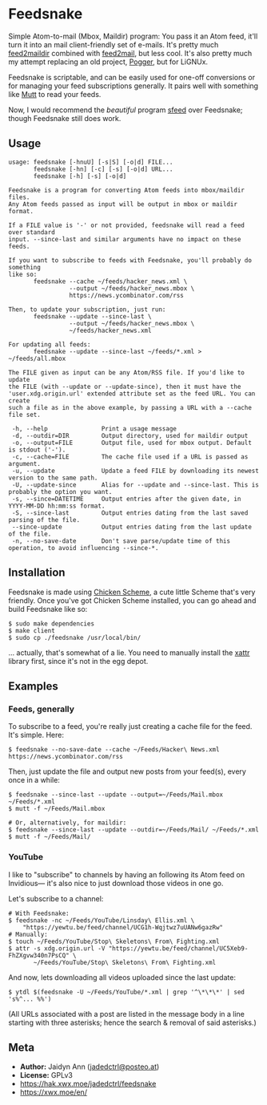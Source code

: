 # Feedsnake
Simple Atom-to-mail (Mbox, Maildir) program: You pass it an Atom feed, it'll turn it into an mail client-friendly set of e-mails. It's pretty much [feed2maildir](https://github.com/sulami/feed2maildir) combined with [feed2mail](https://github.com/vmapps/feed2mail), but less cool. It's also pretty much my attempt replacing an old project, [Pogger](https://github.com/jadedctrl/pogger), but for LiGNUx.

Feedsnake is scriptable, and can be easily used for one-off conversions or for managing your feed subscriptions generally. It pairs well with something like [Mutt](https://www.mutt.org) to read your feeds.

Now, I would recommend the *beautiful* program [sfeed](https://codemadness.org/sfeed-simple-feed-parser.html) over Feedsnake; though Feedsnake still does work.


## Usage
```
usage: feedsnake [-hnuU] [-s|S] [-o|d] FILE...
       feedsnake [-hn] [-c] [-s] [-o|d] URL...
       feedsnake [-h] [-s] [-o|d]

Feedsnake is a program for converting Atom feeds into mbox/maildir files.
Any Atom feeds passed as input will be output in mbox or maildir format.

If a FILE value is '-' or not provided, feedsnake will read a feed over standard
input. --since-last and similar arguments have no impact on these feeds.

If you want to subscribe to feeds with Feedsnake, you'll probably do something
like so:
       feedsnake --cache ~/feeds/hacker_news.xml \
                 --output ~/feeds/hacker_news.mbox \
                 https://news.ycombinator.com/rss

Then, to update your subscription, just run:
       feedsnake --update --since-last \
                 --output ~/feeds/hacker_news.mbox \
                 ~/feeds/hacker_news.xml

For updating all feeds:
       feedsnake --update --since-last ~/feeds/*.xml > ~/feeds/all.mbox

The FILE given as input can be any Atom/RSS file. If you'd like to update
the FILE (with --update or --update-since), then it must have the
'user.xdg.origin.url' extended attribute set as the feed URL. You can create
such a file as in the above example, by passing a URL with a --cache file set.

 -h, --help               Print a usage message
 -d, --outdir=DIR         Output directory, used for maildir output
 -o, --output=FILE        Output file, used for mbox output. Default is stdout ('-').
 -c, --cache=FILE         The cache file used if a URL is passed as argument.
 -u, --update             Update a feed FILE by downloading its newest version to the same path.
 -U, --update-since       Alias for --update and --since-last. This is probably the option you want.
 -s, --since=DATETIME     Output entries after the given date, in YYYY-MM-DD hh:mm:ss format.
 -S, --since-last         Output entries dating from the last saved parsing of the file.
 --since-update           Output entries dating from the last update of the file.
 -n, --no-save-date       Don't save parse/update time of this operation, to avoid influencing --since-*.
```


## Installation
Feedsnake is made using [Chicken Scheme](https://call-cc.org), a cute little Scheme that's very friendly. Once you've got Chicken Scheme installed, you can go ahead and build Feedsnake like so:
```
$ sudo make dependencies
$ make client
$ sudo cp ./feedsnake /usr/local/bin/
```

… actually, that's somewhat of a lie. You need to manually install the [xattr](https://hak.xwx.moe/jadedctrl/xattr) library first, since it's not in the egg depot.


## Examples
### Feeds, generally
To subscribe to a feed, you're really just creating a cache file for the feed. It's simple. Here:

`$ feedsnake --no-save-date --cache ~/Feeds/Hacker\ News.xml https://news.ycombinator.com/rss`

Then, just update the file and output new posts from your feed(s), every once in a while:
```
$ feedsnake --since-last --update --output=~/Feeds/Mail.mbox ~/Feeds/*.xml
$ mutt -f ~/Feeds/Mail.mbox

# Or, alternatively, for maildir:
$ feedsnake --since-last --update --outdir=~/Feeds/Mail/ ~/Feeds/*.xml
$ mutt -f ~/Feeds/Mail/
```


### YouTube
I like to "subscribe" to channels by having an following its Atom feed on Invidious— it's also nice to just download those videos in one go.

Let's subscribe to a channel:
```
# With Feedsnake:
$ feedsnake -nc ~/Feeds/YouTube/Linsday\ Ellis.xml \
    "https://yewtu.be/feed/channel/UCG1h-Wqjtwz7uUANw6gazRw"
# Manually:
$ touch ~/Feeds/YouTube/Stop\ Skeletons\ From\ Fighting.xml
$ attr -s xdg.origin.url -V "https://yewtu.be/feed/channel/UC5Xeb9-FhZXgvw340n7PsCQ" \
       ~/Feeds/YouTube/Stop\ Skeletons\ From\ Fighting.xml
```

And now, lets downloading all videos uploaded since the last update:

`$ ytdl $(feedsnake -U ~/Feeds/YouTube/*.xml | grep '^\*\*\*' | sed 's%^... %%')`

(All URLs associated with a post are listed in the message body in a line starting with three asterisks; hence the search & removal of said asterisks.)

## Meta
* **Author:** Jaidyn Ann (jadedctrl@posteo.at)
* **License:** GPLv3
* https://hak.xwx.moe/jadedctrl/feedsnake
* https://xwx.moe/en/
